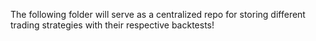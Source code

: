 The following folder will serve as a centralized repo for storing different trading strategies with their respective backtests!
